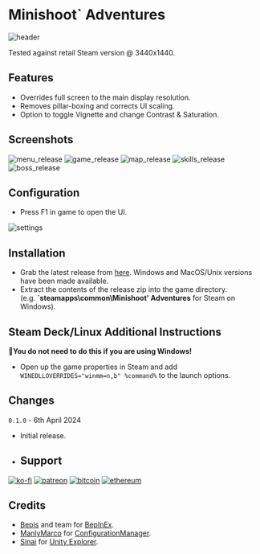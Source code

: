 # Minishoot` Adventures

![header](https://github.com/p1xel8ted/UltrawideFixes/assets/10510767/eecc2aa1-47e5-46e3-a53d-48e2be288019)

Tested against retail Steam version @ 3440x1440.

## Features
- Overrides full screen to the main display resolution.
- Removes pillar-boxing and corrects UI scaling.
- Option to toggle Vignette and change Contrast & Saturation.

## Screenshots

![menu_release](https://github.com/p1xel8ted/UltrawideFixes/assets/10510767/a52bd47d-cd2a-4b61-85b1-930e7ca5deeb) ![game_release](https://github.com/p1xel8ted/UltrawideFixes/assets/10510767/9bc38fe5-9bae-4164-855b-10c211714a5d) ![map_release](https://github.com/p1xel8ted/UltrawideFixes/assets/10510767/3b8d2236-1a15-44d1-b785-806980fec25b) ![skills_release](https://github.com/p1xel8ted/UltrawideFixes/assets/10510767/dd868288-19c4-4f97-aa4e-509105e827ea) ![boss_release](https://github.com/p1xel8ted/UltrawideFixes/assets/10510767/7ee3bf4f-33e3-4c41-8e2e-c08a2807bbac)


## Configuration
- Press F1 in game to open the UI.

![settings](https://github.com/p1xel8ted/UltrawideFixes/assets/10510767/522a2173-90f6-43b5-8765-05095f5b6aa5)

## Installation
- Grab the latest release from [here](https://github.com/p1xel8ted/UltrawideFixes/releases/tag/20MinuteTillDawn). Windows and MacOS/Unix versions have been made available.
- Extract the contents of the release zip into the game directory. <br /> (e.g. **`steamapps\common\Minishoot&apos; Adventures** for Steam on Windows).

## Steam Deck/Linux Additional Instructions
🚩**You do not need to do this if you are using Windows!**
- Open up the game properties in Steam and add `WINEDLLOVERRIDES="winmm=n,b" %command%` to the launch options.

## Changes

`0.1.0` - 6th April 2024
- Initial release.

- ## Support

[![ko-fi](https://github.com/p1xel8ted/UltrawideFixes/assets/10510767/bf2d4fb0-2249-4193-92df-5de01bf40cbf)](https://ko-fi.com/F2F2DI3WA) [![patreon](https://github.com/p1xel8ted/UltrawideFixes/assets/10510767/d66993ee-153f-483f-aec8-6cde5f84d497)](https://www.patreon.com/p1xel8ted) [![bitcoin](https://github.com/p1xel8ted/UltrawideFixes/assets/10510767/e7c3afc3-43f6-42af-9acc-5a2d7f4a8d50)](https://github.com/p1xel8ted/UltrawideFixes/blob/main/donations/README.md) [![ethereum](https://github.com/p1xel8ted/UltrawideFixes/assets/10510767/00a10334-602e-4d5d-b186-96e716f02dc8)](https://github.com/p1xel8ted/UltrawideFixes/blob/main/donations/README.md)

## Credits
- [Bepis](https://github.com/bbepis) and team for [BepInEx](https://github.com/BepInEx/BepInEx).
- [ManlyMarco](https://github.com/ManlyMarco) for [ConfigurationManager](https://github.com/BepInEx/BepInEx.ConfigurationManager).
- [Sinai]() for [Unity Explorer](https://github.com/sinai-dev/UnityExplorer).
